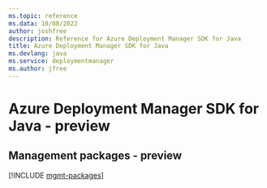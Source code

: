 ```yaml
---
ms.topic: reference
ms.data: 10/08/2022
author: joshfree
description: Reference for Azure Deployment Manager SDK for Java
title: Azure Deployment Manager SDK for Java
ms.devlang: java
ms.service: deploymentmanager
ms.author: jfree
---
```

# Azure Deployment Manager SDK for Java - preview

## Management packages - preview
[!INCLUDE [mgmt-packages](deployment-manager-mgmt-index.md)]